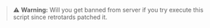 > :warning: **Warning:**
> Will you get banned from server if you try execute this script since retrotards patched it.